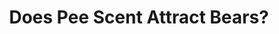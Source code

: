 ---
layout: community
category: community
title: "Does Pee Scent Attract Bears?"
description: " understand you hang food and toiletries so not to attract bears near your site. But to an extreme is using things like deodorant, bug spray, soap or shampoo from earlier in the day any cause for concern. And if you’re having to go pee in the night, will that scent attract also? "
isTopLevel: false
isSingleLevel: false
isArticle: false
datePublished: 2022-06-23 09:56:00 +0300
dateModified: 2022-06-23 09:56:00 +0300
published: false
---